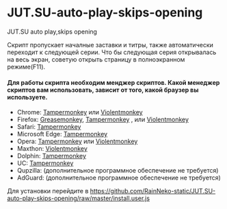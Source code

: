 # JUT.SU-auto-play-skips-opening
JUT.SU auto play,skips opening

Скрипт пропускает началные заставки и титры, также автоматически переходит к следующей серии.
Что бы следующая серия открывалась на весь экран, советую открыть страницу в полноэкранном режиме(F11).

#### Для работы скрипта необходим менджер скриптов. Какой менеджер скриптов вам использовать, зависит от того, какой браузер вы используете.

* Chrome: [Tampermonkey](https://chrome.google.com/webstore/detail/tampermonkey/dhdgffkkebhmkfjojejmpbldmpobfkfo) или [Violentmonkey](https://chrome.google.com/webstore/detail/violent-monkey/jinjaccalgkegednnccohejagnlnfdag)
* Firefox: [Greasemonkey](https://addons.mozilla.org/firefox/addon/greasemonkey/), [Tampermonkey](https://addons.mozilla.org/firefox/addon/tampermonkey/) , или [Violentmonkey](https://addons.mozilla.org/firefox/addon/violentmonkey/)
* Safari: [Tampermonkey](http://tampermonkey.net/?browser=safari)
* Microsoft Edge: [Tampermonkey](https://www.microsoft.com/store/p/tampermonkey/9nblggh5162s)
* Opera: [Tampermonkey](https://addons.opera.com/extensions/details/tampermonkey-beta/) или [Violentmonkey](https://addons.opera.com/extensions/details/violent-monkey/)
* Maxthon: [Violentmonkey](http://extension.maxthon.com/detail/index.php?view_id=1680)
* Dolphin: [Tampermonkey](https://play.google.com/store/apps/details?id=net.tampermonkey.dolphin)
* UC: [Tampermonkey](https://play.google.com/store/apps/details?id=net.tampermonkey.uc)
* Qupzilla: (дополнительное программное обеспечение не требуется)
* AdGuard: (дополнительное программное обеспечение не требуется)

Для установки перейдите в https://github.com/RainNeko-static/JUT.SU-auto-play-skips-opening/raw/master/install.user.js
